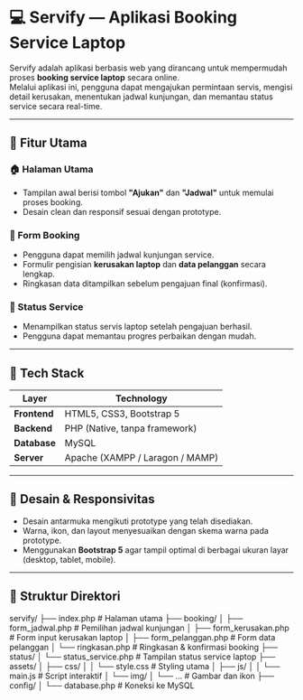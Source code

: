 # 💻 Servify — Aplikasi Booking Service Laptop

Servify adalah aplikasi berbasis web yang dirancang untuk mempermudah proses **booking service laptop** secara online.  
Melalui aplikasi ini, pengguna dapat mengajukan permintaan servis, mengisi detail kerusakan, menentukan jadwal kunjungan, dan memantau status service secara real-time.

---

## 🚀 Fitur Utama

### 🏠 Halaman Utama
- Tampilan awal berisi tombol **"Ajukan"** dan **"Jadwal"** untuk memulai proses booking.
- Desain clean dan responsif sesuai dengan prototype.

### 🧾 Form Booking
- Pengguna dapat memilih jadwal kunjungan service.
- Formulir pengisian **kerusakan laptop** dan **data pelanggan** secara lengkap.
- Ringkasan data ditampilkan sebelum pengajuan final (konfirmasi).

### 🔧 Status Service
- Menampilkan status servis laptop setelah pengajuan berhasil.
- Pengguna dapat memantau progres perbaikan dengan mudah.

---

## 🧰 Tech Stack

| Layer | Technology |
|-------|-------------|
| **Frontend** | HTML5, CSS3, Bootstrap 5 |
| **Backend** | PHP (Native, tanpa framework) |
| **Database** | MySQL |
| **Server** | Apache (XAMPP / Laragon / MAMP) |

---

## 🎨 Desain & Responsivitas

- Desain antarmuka mengikuti prototype yang telah disediakan.  
- Warna, ikon, dan layout menyesuaikan dengan skema warna pada prototype.  
- Menggunakan **Bootstrap 5** agar tampil optimal di berbagai ukuran layar (desktop, tablet, mobile).

---

## 📂 Struktur Direktori
servify/
├── index.php # Halaman utama
├── booking/
│ ├── form_jadwal.php # Pemilihan jadwal kunjungan
│ ├── form_kerusakan.php # Form input kerusakan laptop
│ ├── form_pelanggan.php # Form data pelanggan
│ └── ringkasan.php # Ringkasan & konfirmasi booking
├── status/
│ └── status_service.php # Tampilan status service laptop
├── assets/
│ ├── css/
│ │ └── style.css # Styling utama
│ ├── js/
│ │ └── main.js # Script interaktif
│ └── img/
│ └── ... # Gambar dan ikon
├── config/
│ └── database.php # Koneksi ke MySQL